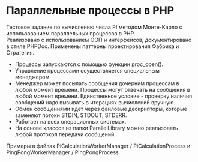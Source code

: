 # Параллельные процессы в PHP

Тестовое задание по вычислению числа PI методом Монте-Карло с использованием параллельных процессов в PHP.  
Реализовано с использованием ООП и интерфейсов, документировано в стиле PHPDoc. Применены паттерны проектирования Фабрика и Стратегия.

- Процессы запускаются с помощью функции proc_open().  
- Управление процессами осуществляется специальным менеджером.  
- Менеджер может посылать сообщения дочерним процессам в любой момент времени. Процессы могут отвечать на сообщения в любой момент времени. Единственное условие - проверку наличия сообщений надо вызывать в итерациях вычислений вручную.  
- Обмен сообщениями идет через файловые дескрипторы, которые заменяют потоки STDIN, STDOUT, STDERR.  
- Работает на всех операционных системах.  
- На основе классов из папки ParallelLibrary можно реализовать любой протокол передачи сообщений.  

Примеры в файлах PiCalculationWorkerManager / PiCalculationProcess и PingPongWorkerManager / PingPongProcess
